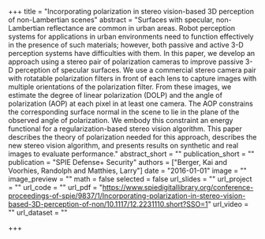 +++
title = "Incorporating polarization in stereo vision-based 3D perception of non-Lambertian scenes"
abstract = "Surfaces with specular, non-Lambertian reflectance are common in urban areas. Robot perception systems for applications in urban environments need to function effectively in the presence of such materials; however, both passive and active 3-D perception systems have difficulties with them. In this paper, we develop an approach using a stereo pair of polarization cameras to improve passive 3-D perception of specular surfaces. We use a commercial stereo camera pair with rotatable polarization filters in front of each lens to capture images with multiple orientations of the polarization filter. From these images, we estimate the degree of linear polarization (DOLP) and the angle of polarization (AOP) at each pixel in at least one camera. The AOP constrains the corresponding surface normal in the scene to lie in the plane of the observed angle of polarization. We embody this constraint an energy functional for a regularization-based stereo vision algorithm. This paper describes the theory of polarization needed for this approach, describes the new stereo vision algorithm, and presents results on synthetic and real images to evaluate performance."
abstract_short = ""
publication_short = ""
publication = "SPIE Defense+ Security"
authors = ["Berger, Kai and Voorhies, Randolph and Matthies, Larry"]
date = "2016-01-01"
image = ""
image_preview = ""
math = false
selected = false
url_slides = ""
url_project = ""
url_code = ""
url_pdf = "https://www.spiedigitallibrary.org/conference-proceedings-of-spie/9837/1/Incorporating-polarization-in-stereo-vision-based-3D-perception-of-non/10.1117/12.2231110.short?SSO=1"
url_video = ""
url_dataset = ""

+++
